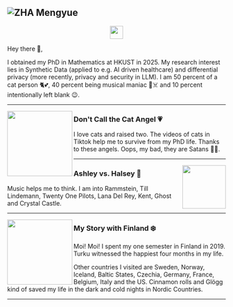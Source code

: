 ## ![ZHA Mengyue](https://github.com/Dolores2333/ZHA-Mengyue/blob/master/BlackBeachFullCroped.jpg)
<p align='center'>
<a href="https://www.instagram.com/zhamengyue/?hl=en"><img height="30" src="https://github.com/Dolores2333/ZHA-Mengyue/blob/master/instagram.png?raw=true"></a>
</p>
Hey there 👋,
</p>
I obtained my PhD in Mathematics at HKUST in 2025. My research interest lies in Synthetic Data (applied to e.g. AI driven healthcare) and differential privacy (more recently, privacy and security in LLM). I am 50 percent of a cat person 🐈💕, 40 percent being musical maniac 🎼☠️ and 10 percent intentionally left blank 😉.
 
  ---
 
 <p>
  <img width="150" align='left' src="https://github.com/Dolores2333/ZHA-Mengyue/blob/master/AGermanCat.jpg?raw=true">
</p>

### Don't Call the Cat Angel 💗

I love cats and raised two. The videos of cats in Tiktok help me to survive from my PhD life. Thanks to these angels. Oops, my bad, they are Satans 👼😈. 

 ---

<p>
  <a href="https://github.com/Dolores2333/ZHA-Mengyue/blob/master/HalseyPaint.jpg"><img width="100" align='right' src="https://github.com/Dolores2333/ZHA-Mengyue/blob/master/HalseyPaint.jpg?raw=true"></a>
</p>

### Ashley vs. Halsey 🦄
Music helps me to think. I am into Rammstein, Till Lindemann, Twenty One Pilots, Lana Del Rey, Kent, Ghost and Crystal Castle.

 ---

<p>
 <img width="150" align='left' src="https://github.com/Dolores2333/ZHA-Mengyue/blob/master/MeSittingOnIce.jpg?raw=true">
</p>

### My Story with Finland ❄️
Moi! Moi! I spent my one semester in Finland in 2019. Turku witnessed the happiest four months in my life. 

Other countries I visited are Sweden, Norway, Iceland, Baltic States, Czechia, Germany, France, Belgium, Italy and the US. Cinnamon rolls and Glögg kind of saved my life in the dark and cold nights in Nordic Countries. 

 ---
